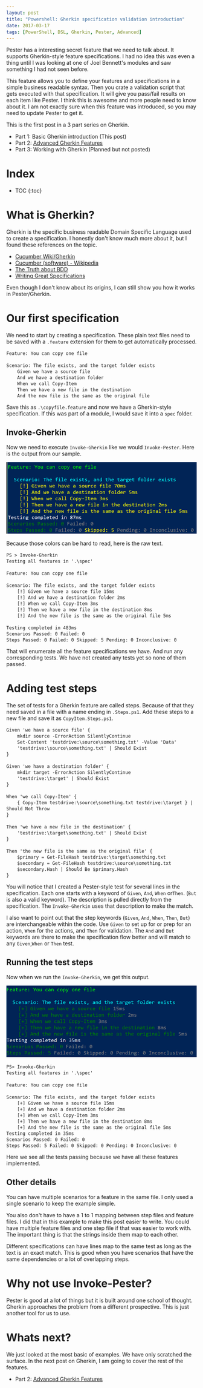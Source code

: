 ```yaml
---
layout: post
title: "Powershell: Gherkin specification validation introduction"
date: 2017-03-17
tags: [PowerShell, DSL, Gherkin, Pester, Advanced]
---
```


Pester has a interesting secret feature that we need to talk about. It supports Gherkin-style feature specifications. I had no idea this was even a thing until I was looking at one of Joel Bennett's modules and saw something I had not seen before.

This feature allows you to define your features and specifications in a simple business readable syntax. Then you crate a validation script that gets executed with that specification. It will give you pass/fail results on each item like Pester. I think this is awesome and more people need to know about it. I am not exactly sure when this feature was introduced, so you may need to update Pester to get it.

This is the first post in a 3 part series on Gherkin.

* Part 1: Basic Gherkin introduction (This post)
* Part 2: [Advanced Gherkin Features](../2017-04-30-Powershell-Gherkin-advanced-features)
* Part 3: Working with Gherkin (Planned but not posted)

# Index

* TOC
{:toc}

# What is Gherkin?

Gherkin is the specific business readable Domain Specific Language used to create a specification. I honestly don't know much more about it, but I found these references on the topic.

* [Cucumber Wiki/Gherkin](https://github.com/cucumber/cucumber/wiki/Gherkin)
* [Cucumber (software) - Wikipedia](https://en.wikipedia.org/wiki/Cucumber_(software)#Gherkin_.28Language.29 )
* [The Truth about BDD](https://sites.google.com/site/unclebobconsultingllc/the-truth-about-bdd)
* [Writing Great Specifications](https://www.manning.com/books/writing-great-specifications)

Even though I don't know about its origins, I can still show you how it works in Pester/Gherkin.

# Our first specification

We need to start by creating a specification. These plain text files need to be saved with a `.feature` extension for them to get automatically processed. 

    Feature: You can copy one file

    Scenario: The file exists, and the target folder exists
        Given we have a source file
        And we have a destination folder
        When we call Copy-Item
        Then we have a new file in the destination
        And the new file is the same as the original file

Save this as `.\copyfile.feature` and now we have a Gherkin-style specification. If this was part of a module, I would save it into a `spec` folder.

## Invoke-Gherkin

Now we need to execute `Invoke-Gherkin` like we would `Invoke-Pester`. Here is the output from our sample.

![Gherkin feature only](/img/gherkin-firstrun.png)

Because those colors can be hard to read, here is the raw text.

    PS > Invoke-Gherkin
    Testing all features in '.\spec'

    Feature: You can copy one file

    Scenario: The file exists, and the target folder exists
        [!] Given we have a source file 15ms
        [!] And we have a destination folder 2ms
        [!] When we call Copy-Item 3ms
        [!] Then we have a new file in the destination 8ms
        [!] And the new file is the same as the original file 5ms

    Testing completed in 483ms
    Scenarios Passed: 0 Failed: 0
    Steps Passed: 0 Failed: 0 Skipped: 5 Pending: 0 Inconclusive: 0

That will enumerate all the feature specifications we have. And run any corresponding tests. We have not created any tests yet so none of them passed.

# Adding test steps

The set of tests for a Gherkin feature are called steps. Because of that they need saved in a file with a name ending in `.Steps.ps1`. Add these steps to a new file and save it as `CopyItem.Steps.ps1`.

    Given 'we have a source file' {
        mkdir source -ErrorAction SilentlyContinue
        Set-Content 'testdrive:\source\something.txt' -Value 'Data'
        'testdrive:\source\something.txt' | Should Exist
    }

    Given 'we have a destination folder' {
        mkdir target -ErrorAction SilentlyContinue
        'testdrive:\target' | Should Exist
    }

    When 'we call Copy-Item' {
        { Copy-Item testdrive:\source\something.txt testdrive:\target } | Should Not Throw
    }

    Then 'we have a new file in the destination' {
        'testdrive:\target\something.txt' | Should Exist
    }

    Then 'the new file is the same as the original file' {
        $primary = Get-FileHash testdrive:\target\something.txt
        $secondary = Get-FileHash testdrive:\source\something.txt
        $secondary.Hash | Should Be $primary.Hash
    }
 
You will notice that I created a Pester-style test for several lines in the specification. Each one starts with a keyword of `Given`, `And`, `When` or`Then`. (`But` is also a valid keyword). The description is pulled directly from the specification. The `Invoke-Gherkin` uses that description to make the match.

I also want to point out that the step keywords (`Given`, `And`, `When`, `Then`, `But`) are interchangeable within the code. Use `Given` to set up for or prep for an action, `When` for the actions, and `Then` for validation. The `And` and `But` keywords are there to make the specification flow better and will match to any `Given`,`When` or `Then` test.

## Running the test steps

Now when we run the `Invoke-Gherkin`, we get this output.

![Gherkin feature passing](/img/gherkin-pass.png)

    PS> Invoke-Gherkin
    Testing all features in '.\spec'

    Feature: You can copy one file

    Scenario: The file exists, and the target folder exists
        [+] Given we have a source file 15ms
        [+] And we have a destination folder 2ms
        [+] When we call Copy-Item 3ms
        [+] Then we have a new file in the destination 8ms
        [+] And the new file is the same as the original file 5ms
    Testing completed in 35ms
    Scenarios Passed: 0 Failed: 0
    Steps Passed: 5 Failed: 0 Skipped: 0 Pending: 0 Inconclusive: 0

Here we see all the tests passing because we have all these features implemented.

## Other details

You can have multiple scenarios for a feature in the same file. I only used a single scenario to keep the example simple.

You also don't have to have a 1 to 1 mapping between step files and feature files. I did that in this example to make this post easier to write. You could have multiple feature files and one step file if that was easier to work with. The important thing is that the strings inside them map to each other.

Different specifications can have lines map to the same test as long as the text is an exact match. This is good when you have scenarios that have the same dependencies or a lot of overlapping steps.

# Why not use Invoke-Pester?

Pester is good at a lot of things but it is built around one school of thought. Gherkin approaches the problem from a different prospective. This is just another tool for us to use. 

# Whats next?

We just looked at the most basic of examples. We have only scratched the surface. In the next post on Gherkin, I am going to cover the rest of the features.

* Part 2: [Advanced Gherkin Features](../2017-04-30-Powershell-Gherkin-advanced-features)
